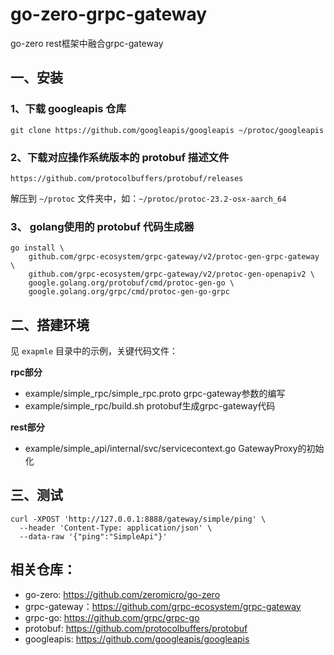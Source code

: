 # go-zero-grpc-gateway

go-zero rest框架中融合grpc-gateway

## 一、安装

### 1、下载 googleapis 仓库
```shell
git clone https://github.com/googleapis/googleapis ~/protoc/googleapis
```

### 2、下载对应操作系统版本的 protobuf 描述文件
```
https://github.com/protocolbuffers/protobuf/releases
```

解压到 `~/protoc` 文件夹中，如：`~/protoc/protoc-23.2-osx-aarch_64`

### 3、 golang使用的 protobuf 代码生成器
```shell
go install \
    github.com/grpc-ecosystem/grpc-gateway/v2/protoc-gen-grpc-gateway \
    github.com/grpc-ecosystem/grpc-gateway/v2/protoc-gen-openapiv2 \
    google.golang.org/protobuf/cmd/protoc-gen-go \
    google.golang.org/grpc/cmd/protoc-gen-go-grpc
```

## 二、搭建环境

见 `exapmle` 目录中的示例，关键代码文件：

**rpc部分**
- example/simple_rpc/simple_rpc.proto grpc-gateway参数的编写
- example/simple_rpc/build.sh protobuf生成grpc-gateway代码

**rest部分**
- example/simple_api/internal/svc/servicecontext.go GatewayProxy的初始化


## 三、测试
```shell
curl -XPOST 'http://127.0.0.1:8888/gateway/simple/ping' \
  --header 'Content-Type: application/json' \
  --data-raw '{"ping":"SimpleApi"}'
```



## 相关仓库：
- go-zero: https://github.com/zeromicro/go-zero
- grpc-gateway：https://github.com/grpc-ecosystem/grpc-gateway
- grpc-go: https://github.com/grpc/grpc-go
- protobuf: https://github.com/protocolbuffers/protobuf
- googleapis: https://github.com/googleapis/googleapis
